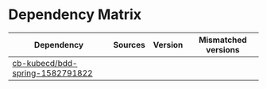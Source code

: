 # Dependency Matrix

Dependency | Sources | Version | Mismatched versions
---------- | ------- | ------- | -------------------
[cb-kubecd/bdd-spring-1582791822](https://github.com/cb-kubecd/bdd-spring-1582791822.git) |  | []() | 
